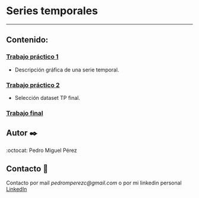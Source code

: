 # Series temporales

---

## Contenido:

### [Trabajo práctico 1](clase_1/clase_1.ipynb) 
* Descripción gráfica de una serie temporal.

### [Trabajo práctico 2](clase_3/clase_3.ipynb) 
* Selección dataset TP final.

### [Trabajo final](TP_Final.ipynb)



## Autor  ✒️
:octocat: Pedro Miguel Pérez

## Contacto 📌
Contacto por mail _pedromperezc@gmail.com_ o por mi linkedin personal [LinkedIn](https://www.linkedin.com/in/pedromiguelperez/)